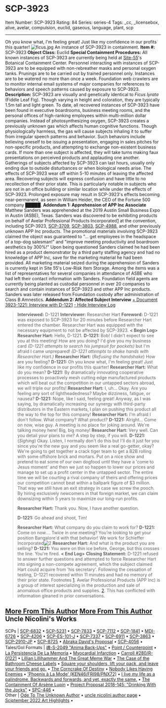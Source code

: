# SCP-3923
Item Number: SCP-3923
Rating: 84
Series: series-4
Tags: _cc, _licensebox, alive, avelar, compulsion, euclid, gaseous, language, plant, scp

---

Oh you know what, I'm feeling great! Just like my confidence in our profits this quarter!
![ficus.jpg](https://scp-wiki.wdfiles.com/local--files/scp-3923/ficus.jpg)
An instance of SCP-3923 in containment.
**Item #:** SCP-3923
**Object Class:** Euclid
**Special Containment Procedures:** All known instances of SCP-3923 are currently being held at [Site-55](/secure-facility-dossier-site-55)'s Botanical Containment Center. Personnel interacting with instances of SCP-3923 are to be equipped with non-rebreather masks and personal oxygen tanks. Prunings are to be carried out by trained personnel only. Instances are to be watered no more than once a week.
Foundation web crawlers are to monitor internal email systems of major companies for references to behaviors and speech patterns caused by exposure to SCP-3923.
**Description:** SCP-3923 are visually and genetically identical to _Ficus lyrata_ (Fiddle Leaf Fig). Though varying in height and coloration, they are typically 1.5m tall and light green. To date, all recovered instances of SCP-3923 have been found in executive boardrooms, business meeting rooms, and the personal offices of high-ranking employees within multi-million dollar companies.
Instead of photosynthesizing oxygen, SCP-3923 creates a previously unknown gas which affects human cognitive functions. Though physiologically harmless, the gas will cause subjects inhaling it to suffer from irregular speech patterns and behavior. Such behaviors include believing oneself to be issuing a presentation, engaging in sales pitches for non-specific products, and attempting to exchange non-existent business cards. If more than one subject is affected, they will take turns making faux presentations on perceived products and applauding one another. Gatherings of subjects affected by SCP-3923 can last hours, usually only ending due to outside disturbances or when biological needs arise.
The effects of SCP-3923 wear off within 5-10 minutes of leaving the affected area. Recovering subjects will express confusion and have little to no recollection of their prior state. This is particularly notable in subjects who are not in an office building or similar location while under the effects of SCP-3923. Prolonged exposure may result in SCP-3923's effects becoming near-permanent, as seen in William Heider, the CEO of the Fortune 500 company █████.
**Addendum 1: Apprehension of APP Inc Associate**  
Matthew Sanders was apprehended at the 2019 Austin Small Business Expo in Austin (ASBE), Texas. Sanders was discovered to be exhibiting products on behalf of Avelar Professional Products Incorporated[1](javascript:;) at the convention, including SCP-3923, [SCP-3709](/scp-3709), [SCP-3803](http://www.scp-wiki.net/scp-3803), [SCP-4988](/scp-4988), and other previously unknown APP Inc products. The promotional materials involving SCP-3923 claimed the object was guaranteed to "… get employees in the headspace of a top-dog salesman!" and "improve meeting productivity and boardroom aesthetics by 300%!"
Upon being questioned Sanders claimed he had been hired as a product demonstrator by a third party staffing agency and had no knowledge of APP Inc, save for the marketing material he had been provided. All marketing material seized during the apprehension of Sanders is currently kept in Site 55's Low-Risk Item Storage. Among the items was a list of representatives for several companies in attendance of ASBE who had left their contact information with Sanders. Foundation field agents are currently being planted as custodial personnel in over 20 companies to search and contain instances of SCP-3923 and other APP Inc products.
Sanders was later released from Foundation custody after administration of Class B Amnestics.
**Addendum 2: Affected Subject Interview**
[\+ Document 3923-1221: Interview with D-1221](javascript:;)
[\- Hide Interview Log](javascript:;)
> **Interviewed:** D-1221
> **Interviewer:** Researcher Hart
> **Foreword:** D-1221 was exposed to SCP-3923 for 20 minutes before Researcher Hart entered the chamber. Researcher Hart was equipped with the necessary equipment to not be affected by SCP-3923.
> **< Begin Log>**
> **Researcher Hart:** Hello, D-1221.
> **D-1221:** Bob! I didn't expect to see you at this meeting! How are you doing? I'd give you my business card _(D-1221 attempts to search his jumpsuit for pockets)_ but I'm afraid I came unprepared! _(D-1221 attempts to shake hands with Researcher Hart.)_
> **Researcher Hart:** (_Refusing the handshake_) How are you feeling?
> **D-1221:** Oh you know what, I'm feeling great! Just like my confidence in our profits this quarter!
> **Researcher Hart:** What do you mean?
> **D-1221:** By dramatically innovating cooperative processes to proactively mesh cutting edge manufactured products which will beat out the competition in our untapped sectors abroad, we will triple our profits!
> **Researcher Hart:** I, uh… Okay. Are you feeling any sort of lightheadedness? Maybe dizziness, fatigue, or nausea?
> **D-1221:** Nope, like I said, feeling great! Anyway, as I was saying, by dramatically increasing our synergy with third-party distributors in the Eastern markets, I plan on pushing this product all the way to the top for this company!
> **Researcher Hart:** I'm afraid I don't follow. What company? What product?
> **D-1221:** Alright… Come on now, wise guy. A meeting is no place for joking around. We're talking money here! Big, big money!
> **Researcher Hart:** Very well. Can you detail your plans to me? A step by step, if you will.
> **D-1221:** (_Sighing_) Okay. Listen, I normally don't do this but I'll do it just for you since you're the new guy and you seem like a real go-getter, okay? We're going to get together a crack tiger team to get a B2B rolling with some offshore brick and mortars. Put on a nice show and pretend to eat some of our own dogfood until they have a 'come to Jesus moment' and then we just so happen to lower our prices and manage to set up a profit center in the untapped sector. The entire time we will be courting a rival company of theirs and offering prices our competition cannot beat within a ballpark figure of $3 million. That way we still have an exit strategy in case we screw the pooch. By hiring exclusively newcomers in that foreign market, we can claim downsizing within 5 years to maximize our long-run profits.  
>    
>  **Researcher Hart:** Thank you. Now, I have another question.  
>    
>  **D-1221:** Go ahead and shoot, Tim!  
>    
>  **Researcher Hart:** What company do you claim to work for?
> **D-1221:** Come on now…. Twice in one meeting? You're looking to get your position Bangalore'd with that behavior! We work for Schieffer Incorporated![2](javascript:;)
> **Researcher Hart:** And what is the product you are selling?
> **D-1221:** You were on thin ice before, George, but this crosses the line. You're fired.
> **< End Log>**
> **Closing Statement:** D-1221 refused to answer further questions and attempted to force Researcher Hart into signing a non-compete agreement, which the subject claimed Hart could acquire from 'his secretary'. Following the cessation of testing, D-1221 recovered within 11 minutes and had no memory of their prior state.
Footnotes
[1](javascript:;). Avelar Professional Products (APP Inc) is a group of interest specializing in the production and sale of anomalous office products and supplies.
[2](javascript:;). This has conflicted with information gleaned in prior conversations.
  
  
  

[More From This Author](javascript:;)
[More From This Author](javascript:;)
Uncle Nicolini's Works  
---  
SCPs |  [SCP-6832](/scp-6832) • [SCP-5231](/scp-5231) • [SCP-7833](/scp-7833) • [SCP-7112](/scp-7112) • [SCP-1841](/scp-1841) • [MDI-6726](/scp-6726) • [SCP-4206](/scp-4206) • [SCP-ES-101-J](/scp-es-101-j) • [SCP-7337](/scp-7337) • [SCP-6911](/scp-6911) • [SCP-3863](/scp-3863) • [SCP-2910-JP](/scp-2910-jp) • [SCP-8725](/scp-8725) • [Abraka David's Proposal](/abraka-davids-proposal) • [SCP-4056](/scp-4056) •  
Tales/GoI Formats |  [魂-S-2049 "Anima Back-Ups"](/joicl8kdr) • [Point / Counterpoint](/point-counterpoint) • [La Persistencia De La Memoria](/la-persistencia-de-la-memoria) • [Myocardial Infarction](/myocardial-infarction) • [Carroll #280/R-01221](/chicago-factory) • [Lillian Lillihammer And The Great Meme War](/lillian-lillihammer-and-the-great-meme-war) • [The Case of the Bathroom Cheese Labels](/the-case-of-the-bathroom-cheese-labels) • [Square your shoulders, lift your pack, and leave your friends and go.](/square-your-shoulders) • [The Corncrake Of Destiny](/corncrake-of-destiny) • [Nobody Likes Having Enemies](/nobody-likes-having-enemies) • ['Phoenix à La Mode' (KEN46/FRI98/PNX72)](/phoenix-a-la-mode) • [I live my life as a palindrome. Backwards and forwards, and yet, exactly the same.](/palindrome) • [The Containment Of Arsène Lupin](/the-containment-of-arsene-lupin) • [Project Proposal 2018-145: "Drinking With the Jocks"](/project-proposal-2018-145) • [SPC-446](/spc-446) •  
Other |  [Ode To The Unknown Author](/ode-to-the-unknown-author) • [uncle nicolini author page](/uncle-nicolini-author-page) • [Sciptember 2022 Art Highlights](/sciptember-2022-art) •